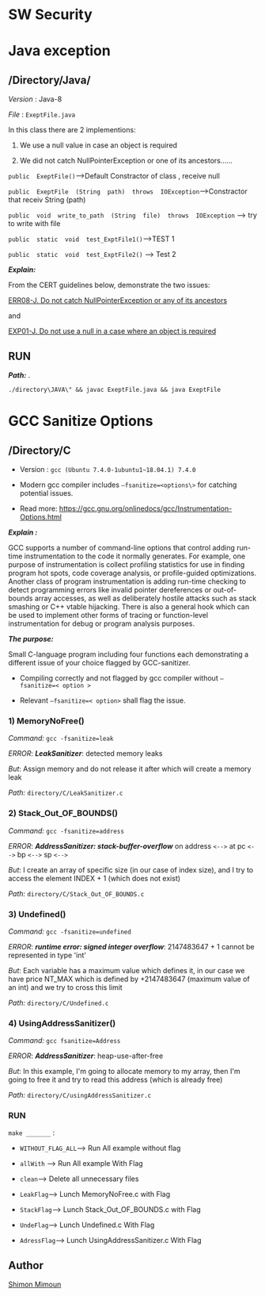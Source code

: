 # SW Security

# Java exception
## /Directory/Java/

*Version* : Java-8

*File* : `ExeptFile.java`


In this class there are 2 implementions:
1) We use a null value in case an object is required

2) We did not catch NullPointerException or one of its ancestors......

  
`public  ExeptFile()`-->Default Constractor of class , receive null

`public  ExeptFile  (String  path)  throws  IOException`-->Constractor that receiv String (path)

`public  void  write_to_path  (String  file)  throws  IOException` --> try to write with file 

`public  static  void  test_ExptFile1()`-->TEST 1

`public  static  void  test_ExptFile2()` --> Test 2

***Explain:***

From the CERT guidelines below, demonstrate the two issues:

[ERR08-J. Do not catch NullPointerException or any of its ancestors](https://www.securecoding.cert.org/confluence/display/java/ERR08-J.+Do+not+catch+NullPointerException+or+any+of+its+ancestors)

and

[EXP01-J. Do not use a null in a case where an object is required](https://www.securecoding.cert.org/confluence/display/java/EXP01-J.+Do+not+use+a+null+in+a+case+where+an+object+is+required)

## RUN

***Path:*** .

    ./directory\JAVA\" && javac ExeptFile.java && java ExeptFile

#  GCC Sanitize Options

## /Directory/C

- Version : `gcc (Ubuntu 7.4.0-1ubuntu1~18.04.1) 7.4.0`

- Modern gcc compiler includes `–fsanitize=<options\>` for catching potential issues.
- Read more: https://gcc.gnu.org/onlinedocs/gcc/Instrumentation-Options.html

***Explain :*** 

GCC supports a number of command-line options that control adding run-time instrumentation to the code it normally generates. For example, one purpose of instrumentation is collect profiling statistics for use in finding program hot spots, code coverage analysis, or profile-guided optimizations. Another class of program instrumentation is adding run-time checking to detect programming errors like invalid pointer dereferences or out-of-bounds array accesses, as well as deliberately hostile attacks such as stack smashing or C++ vtable hijacking. There is also a general hook which can be used to implement other forms of tracing or function-level instrumentation for debug or program analysis purposes.

***The purpose:*** 

Small C-language program including four functions each demonstrating a different issue of your choice flagged by GCC-sanitizer.

 - Compiling correctly and not flagged by gcc compiler without `–fsanitize=< option >`
 
- Relevant `–fsanitize=< option>` shall flag the issue.
 
### 1) MemoryNoFree()

*Command:* `gcc -fsanitize=leak`

*ERROR*: ***LeakSanitizer***: detected memory leaks

*But*: Assign memory and do not release it after which will create a memory leak

*Path:* `directory/C/LeakSanitizer.c`

###  2) Stack_Out_OF_BOUNDS()

*Command:* `gcc -fsanitize=address`

*ERROR*: ***AddressSanitizer: stack-buffer-overflow*** on address `<-->`  at pc `<-->` bp `<-->`  sp `<-->`

*But*: I create an array of specific size (in our case of index size), and I try to access the element INDEX + 1 (which does not exist)

*Path:* `directory/C/Stack_Out_OF_BOUNDS.c`

### 3) Undefined()

*Command:* `gcc -fsanitize=undefined`

*ERROR*: ***runtime error: signed integer overflow***: 2147483647 + 1 cannot be represented in type 'int'

*But*: Each variable has a maximum value which defines it, in our case we have price NT_MAX which is defined by +2147483647 (maximum value of an int) and we try to cross this limit

*Path:* `directory/C/Undefined.c`

### 4) UsingAddressSanitizer()

*Command:* `gcc fsanitize=Address`

*ERROR*: ***AddressSanitizer***: heap-use-after-free

*But*: In this example, I'm going to allocate memory to my array, then I'm going to free it and try to read this address (which is already free)

*Path:* `directory/C/usingAddressSanitizer.c`

### RUN

`make _______` :

- `WITHOUT_FLAG_ALL`--> Run All example without flag 

- `allWith` --> Run All example With Flag

- `clean`--> Delete all unnecessary files

- `LeakFlag`--> Lunch MemoryNoFree.c with Flag

- `StackFlag`-->  Lunch Stack_Out_OF_BOUNDS.c with Flag

- `UndeFlag`--> Lunch  Undefined.c With Flag

- `AdressFlag`--> Lunch UsingAddressSanitizer.c With Flag


## Author 
[Shimon Mimoun](https://www.linkedin.com/in/shimonmimoun/)









